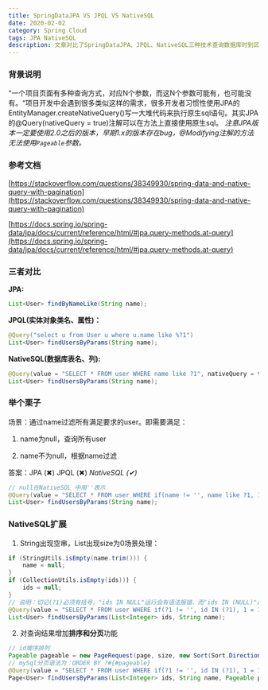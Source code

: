 ```yaml
---
title: SpringDataJPA VS JPQL VS NativeSQL
date: 2020-02-02
category: Spring Cloud
tags: JPA NativeSQL
description: 文章对比了SpringDataJPA、JPQL、NativeSQL三种技术查询数据库时到区别，并对NativeSQL的实用性场景进行了扩展。
---
```


### 背景说明

“一个项目页面有多种查询方式，对应N个参数，而这N个参数可能有，也可能没有。“项目开发中会遇到很多类似这样的需求，很多开发者习惯性使用JPA的EntityManager.createNativeQuery()写一大堆代码来执行原生sql语句。其实JPA的@Query(nativeQuery = true)注解可以在方法上直接使用原生sql。
*注意JPA版本一定要使用2.0之后的版本，早期1.x的版本存在bug，@Modifying注解的方法无法使用`Pageable`参数。*

### 参考文档

[https://stackoverflow.com/questions/38349930/spring-data-and-native-query-with-pagination](https://stackoverflow.com/questions/38349930/spring-data-and-native-query-with-pagination)

[https://docs.spring.io/spring-data/jpa/docs/current/reference/html/#jpa.query-methods.at-query](https://docs.spring.io/spring-data/jpa/docs/current/reference/html/#jpa.query-methods.at-query)

### 三者对比

**JPA:**

```java
List<User> findByNameLike(String name);
```

**JPQL(实体对象类名、属性)：**

```java
@Query("select u from User u where u.name like %?1")
List<User> findUsersByParams(String name);
```

**NativeSQL(数据库表名、列):**

```java
@Query(value = "SELECT * FROM user WHERE name like ?1", nativeQuery = true)
List<User> findUsersByParams(String name);
```

### 举个栗子

场景：通过name过滤所有满足要求的user。即需要满足：

1) name为null，查询所有user

2) name不为null，根据name过滤

答案：JPA (✖)   JPQL (✖)   *NativeSQL (✔)*

```java
// null在NativeSQL 中用''表示
@Query(value = "SELECT * FROM user WHERE if(name != '', name like ?1, 1 = 1)", nativeQuery = true)
List<User> findUsersByParams(String name);
```

### NativeSQL扩展

1) String出现空串，List出现size为0场景处理：

```java
if (StringUtils.isEmpty(name.trim())) {
    name = null;
}
if (CollectionUtils.isEmpty(ids))) {
    ids = null;
}
// 说明：切记(?1)必须有括号，"ids IN NULL"运行会有语法报错，而"ids IN (NULL)"运行ok
@Query(value = "SELECT * FROM user WHERE if(?1 != '', id IN (?1), 1 = 1) AND if(name != '', name like ?2, 1 = 1)", nativeQuery = true) 
List<User> findUsersByParams(List<Integer> ids, String name);
```

2) 对查询结果增加**排序和分页**功能

```java
// id增序排列
Pageable pageable = new PageRequest(page, size, new Sort(Sort.Direction.ASC, "id"));
// mySql分页语法为：ORDER BY ?#{#pageable}
@Query(value = "SELECT * FROM user WHERE if(?1 != '', id IN (?1), 1 = 1) AND if(name != '', name like ?2, 1 = 1) ORDER BY ?#{#pageable}", nativeQuery = true) 
Page<User> findUsersByParams(List<Integer> ids, String name, Pageable pageable);
```

